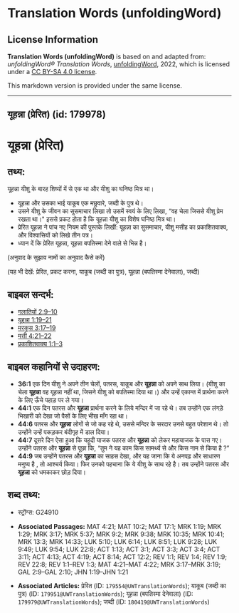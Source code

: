 # Translation Words (unfoldingWord)

## License Information

**Translation Words (unfoldingWord)** is based on and adapted from: _unfoldingWord® Translation Words_, [unfoldingWord](https://unfoldingword.org/utw), 2022, which is licensed under a [CC BY-SA 4.0 license](https://creativecommons.org/licenses/by-sa/4.0/legalcode.en).

This markdown version is provided under the same license.



--------------------------------

## यूहन्ना (प्रेरित) (id: 179978)

यूहन्ना (प्रेरित)
=================

तथ्य:
-----

यूहन्ना यीशु के बारह शिष्यों में से एक था और यीशु का घनिष्ठ मित्र था।

* यूहन्ना और उसका भाई याकूब एक मछुवारे, जब्दी के पुत्र थे।
* उसने यीशु के जीवन का सुसमाचार लिखा तो उसमें स्वयं के लिए लिखा, “वह चेला जिससे यीशु प्रेम रखता था।" इससे प्रकट होता है कि यूहन्ना यीशु का विशेष घनिष्ठ मित्र था।
* प्रेरित यूहन्ना ने पांच नए नियम की पुस्तके लिखीं: यूहन्ना का सुसमाचार, यीशु मसीह का प्रकाशितवाक्य, और विश्वासियों को लिखे तीन पत्र।
* ध्यान दें कि प्रेरित यूहन्ना, यूहन्ना बपतिस्मा देने वाले से भिन्न है।

(अनुवाद के सुझाव नामों का अनुवाद कैसे करें)

(यह भी देखें: प्रेरित, प्रकट करना, याकूब (जब्दी का पुत्र), यूहन्ना (बपतिस्मा देनेवाला), जब्दी)

बाइबल सन्दर्भ:
--------------

* [गलातियों 2:9–10](https://ref.ly/Gal2:9-Gal2:10)
* [यूहन्ना 1:19–21](https://ref.ly/John1:19-John1:21)
* [मरकुस 3:17–19](https://ref.ly/Mark3:17-Mark3:19)
* [मत्ती 4:21–22](https://ref.ly/Matt4:21-Matt4:22)
* [प्रकाशितवाक्य 1:1–3](https://ref.ly/Rev1:1-Rev1:3)

बाइबल कहानियों से उदाहरण:
-------------------------

* **36:1** एक दिन यीशु ने अपने तीन चेलों, पतरस, याकूब और **यूहन्ना** को अपने साथ लिया। (यीशु का चेला **यूहन्ना** वह यूहन्ना नहीं था, जिसने यीशु को बपतिस्मा दिया था।) और उन्हें एकान्त में प्रार्थना करने के लिए ऊँचे पहाड़ पर ले गया।
* **44:1** एक दिन पतरस और **यूहन्ना** प्रार्थना करने के लिये मन्दिर में जा रहे थे। तब उन्होंने एक लंगड़े भिखारी को देखा जो पैसों के लिए भीख माँग रहा था।
* **44:6** पतरस और **यूहन्ना** लोगों से जो कह रहे थे, उससे मन्दिर के सरदार उनसे बहुत परेशान थे। तो उन्होंने उन्हें पकड़कर बंदीगृह में डाल दिया।
* **44:7** दूसरे दिन ऐसा हुआ कि यहूदी याजक पतरस और **यूहन्ना** को लेकर महायाजक के पास गए। उन्होंने पतरस और **यूहन्ना** से पूछा कि, “तुम ने यह काम किस सामर्थ्य से और किस नाम से किया है ?”
* **44:9** जब उन्होंने पतरस और **यूहन्ना** का साहस देखा, और यह जाना कि ये अनपढ़ और साधारण मनुष्य है , तो आश्चर्य किया। फिर उनको पहचाना कि ये यीशु के साथ रहे है। तब उन्‍होंने पतरस और **यूहन्ना** को धमकाकर छोड़ दिया।

शब्द तथ्य:
----------

* स्ट्रोंग्स: G24910

* **Associated Passages:** MAT 4:21; MAT 10:2; MAT 17:1; MRK 1:19; MRK 1:29; MRK 3:17; MRK 5:37; MRK 9:2; MRK 9:38; MRK 10:35; MRK 10:41; MRK 13:3; MRK 14:33; LUK 5:10; LUK 6:14; LUK 8:51; LUK 9:28; LUK 9:49; LUK 9:54; LUK 22:8; ACT 1:13; ACT 3:1; ACT 3:3; ACT 3:4; ACT 3:11; ACT 4:13; ACT 4:19; ACT 8:14; ACT 12:2; REV 1:1; REV 1:4; REV 1:9; REV 22:8; REV 1:1–REV 1:3; MAT 4:21–MAT 4:22; MRK 3:17–MRK 3:19; GAL 2:9–GAL 2:10; JHN 1:19–JHN 1:21
* **Associated Articles:** प्रेरित (ID: `179554@UWTranslationWords`); याकूब (जब्दी का पुत्र) (ID: `179951@UWTranslationWords`); यूहन्ना (बपतिस्मा देनेवाला) (ID: `179979@UWTranslationWords`); जब्दी (ID: `180419@UWTranslationWords`)

